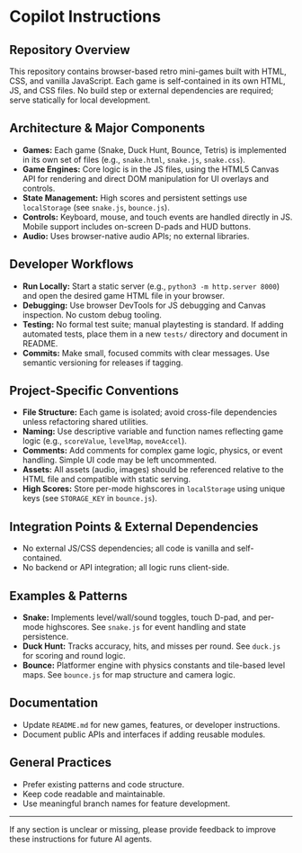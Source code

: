 
# Copilot Instructions

## Repository Overview
This repository contains browser-based retro mini-games built with HTML, CSS, and vanilla JavaScript. Each game is self-contained in its own HTML, JS, and CSS files. No build step or external dependencies are required; serve statically for local development.

## Architecture & Major Components
- **Games:** Each game (Snake, Duck Hunt, Bounce, Tetris) is implemented in its own set of files (e.g., `snake.html`, `snake.js`, `snake.css`).
- **Game Engines:** Core logic is in the JS files, using the HTML5 Canvas API for rendering and direct DOM manipulation for UI overlays and controls.
- **State Management:** High scores and persistent settings use `localStorage` (see `snake.js`, `bounce.js`).
- **Controls:** Keyboard, mouse, and touch events are handled directly in JS. Mobile support includes on-screen D-pads and HUD buttons.
- **Audio:** Uses browser-native audio APIs; no external libraries.

## Developer Workflows
- **Run Locally:** Start a static server (e.g., `python3 -m http.server 8000`) and open the desired game HTML file in your browser.
- **Debugging:** Use browser DevTools for JS debugging and Canvas inspection. No custom debug tooling.
- **Testing:** No formal test suite; manual playtesting is standard. If adding automated tests, place them in a new `tests/` directory and document in README.
- **Commits:** Make small, focused commits with clear messages. Use semantic versioning for releases if tagging.

## Project-Specific Conventions
- **File Structure:** Each game is isolated; avoid cross-file dependencies unless refactoring shared utilities.
- **Naming:** Use descriptive variable and function names reflecting game logic (e.g., `scoreValue`, `levelMap`, `moveAccel`).
- **Comments:** Add comments for complex game logic, physics, or event handling. Simple UI code may be left uncommented.
- **Assets:** All assets (audio, images) should be referenced relative to the HTML file and compatible with static serving.
- **High Scores:** Store per-mode highscores in `localStorage` using unique keys (see `STORAGE_KEY` in `bounce.js`).

## Integration Points & External Dependencies
- No external JS/CSS dependencies; all code is vanilla and self-contained.
- No backend or API integration; all logic runs client-side.

## Examples & Patterns
- **Snake:** Implements level/wall/sound toggles, touch D-pad, and per-mode highscores. See `snake.js` for event handling and state persistence.
- **Duck Hunt:** Tracks accuracy, hits, and misses per round. See `duck.js` for scoring and round logic.
- **Bounce:** Platformer engine with physics constants and tile-based level maps. See `bounce.js` for map structure and camera logic.

## Documentation
- Update `README.md` for new games, features, or developer instructions.
- Document public APIs and interfaces if adding reusable modules.

## General Practices
- Prefer existing patterns and code structure.
- Keep code readable and maintainable.
- Use meaningful branch names for feature development.

---
If any section is unclear or missing, please provide feedback to improve these instructions for future AI agents.
